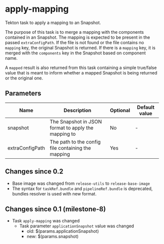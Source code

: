 # apply-mapping

Tekton task to apply a mapping to an Snapshot.

The purpose of this task is to merge a mapping with the components contained in an Snapshot.
The mapping is expected to be present in the passed `extraConfigPath`. If the file is not found or
the file contains no `mapping` key, the original Snapshot is returned. If there is a
`mapping` key, it is merged with the `components` key in the Snapshot based on component name.

A `mapped` result is also returned from this task containing a simple true/false value that is
meant to inform whether a mapped Snapshot is being returned or the original one.

## Parameters

| Name | Description | Optional | Default value |
|------|-------------|----------|---------------|
| snapshot | The Snapshot in JSON format to apply the mapping to | No | - |
| extraConfigPath | The path to the config file containing the mapping | Yes | - |

## Changes since 0.2

  * Base image was changed from `release-utils` to `release-base-image`
  * The syntax for `taskRef.bundle` and `pipelineRef.bundle` is deprecated,
  bundles resolver is used with new format.

## Changes since 0.1 (milestone-8)

  * Task `apply-mapping` was changed
    * Task parameter `applicationSnapshot` value was changed
      * old: $(params.applicationSnapshot)
      * new: $(params.snapshot)
